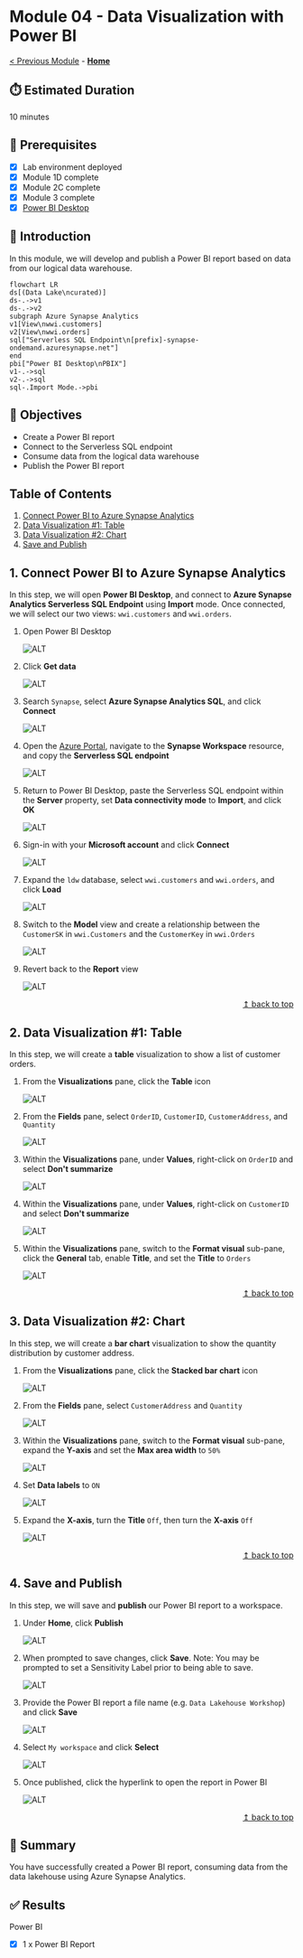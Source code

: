 # Module 04 - Data Visualization with Power BI

[< Previous Module](../modules/module03.md) - **[Home](../README.md)**

## :stopwatch: Estimated Duration

10 minutes

## :thinking: Prerequisites

- [x] Lab environment deployed
- [x] Module 1D complete
- [x] Module 2C complete
- [x] Module 3 complete
- [x] [Power BI Desktop](https://aka.ms/pbiSingleInstaller)

## :loudspeaker: Introduction

In this module, we will develop and publish a Power BI report based on data from our logical data warehouse.

```mermaid
flowchart LR
ds[(Data Lake\ncurated)]
ds-.->v1
ds-.->v2
subgraph Azure Synapse Analytics
v1[View\nwwi.customers]
v2[View\nwwi.orders]
sql["Serverless SQL Endpoint\n[prefix]-synapse-ondemand.azuresynapse.net"]
end
pbi["Power BI Desktop\nPBIX"]
v1-.->sql
v2-.->sql
sql-.Import Mode.->pbi
```

## :dart: Objectives

- Create a Power BI report
- Connect to the Serverless SQL endpoint
- Consume data from the logical data warehouse
- Publish the Power BI report

## Table of Contents

 1. [Connect Power BI to Azure Synapse Analytics](#1-Connect-Power-BI-to-Azure-Synapse-Analytics)
 2. [Data Visualization #1: Table](#2-Data-Visualization-1-Table)
 3. [Data Visualization #2: Chart](#3-Data-Visualization-2-Chart)
 4. [Save and Publish](#4-Save-and-Publish)

## 1. Connect Power BI to Azure Synapse Analytics

In this step, we will open **Power BI Desktop**, and connect to **Azure Synapse Analytics Serverless SQL Endpoint** using **Import** mode. Once connected, we will select our two views: `wwi.customers` and `wwi.orders`.

1. Open Power BI Desktop

    ![ALT](../images/module04/001.png)

2. Click **Get data**

    ![ALT](../images/module04/002.png)

3. Search `Synapse`, select **Azure Synapse Analytics SQL**, and click **Connect**

    ![ALT](../images/module04/003.png)

4. Open the [Azure Portal](https://portal.azure.com), navigate to the **Synapse Workspace** resource, and copy the **Serverless SQL endpoint**

    ![ALT](../images/module04/004.png)

5. Return to Power BI Desktop, paste the Serverless SQL endpoint within the **Server** property, set **Data connectivity mode** to **Import**, and click **OK**

    ![ALT](../images/module04/005.png)

6. Sign-in with your **Microsoft account** and click **Connect**

    ![ALT](../images/module04/006.png)

7. Expand the `ldw` database, select `wwi.customers` and `wwi.orders`, and click **Load**

    ![ALT](../images/module04/007.png)

8. Switch to the **Model** view and create a relationship between the `CustomerSK` in `wwi.Customers` and the `CustomerKey` in `wwi.Orders`

    ![ALT](../images/module04/008.png)

9. Revert back to the **Report** view

    ![ALT](../images/module04/009.png)

<div align="right"><a href="#module-04---data-visualization-with-power-bi">↥ back to top</a></div>

## 2. Data Visualization #1: Table

In this step, we will create a **table** visualization to show a list of customer orders.

1. From the **Visualizations** pane, click the **Table** icon

    ![ALT](../images/module04/010.png)

2. From the **Fields** pane, select `OrderID`, `CustomerID`, `CustomerAddress`, and `Quantity`

    ![ALT](../images/module04/011.png)

3. Within the **Visualizations** pane, under **Values**, right-click on `OrderID` and select **Don't summarize**

    ![ALT](../images/module04/012.png)

4. Within the **Visualizations** pane, under **Values**, right-click on `CustomerID` and select **Don't summarize**

    ![ALT](../images/module04/013.png)

5. Within the **Visualizations** pane, switch to the **Format visual** sub-pane, click the **General** tab, enable **Title**, and set the **Title** to `Orders`

    ![ALT](../images/module04/014.png)

<div align="right"><a href="#module-04---data-visualization-with-power-bi">↥ back to top</a></div>

## 3. Data Visualization #2: Chart

In this step, we will create a **bar chart** visualization to show the quantity distribution by customer address.

1. From the **Visualizations** pane, click the **Stacked bar chart** icon

    ![ALT](../images/module04/015.png)

2. From the **Fields** pane, select `CustomerAddress` and `Quantity`

    ![ALT](../images/module04/016.png)

3. Within the **Visualizations** pane, switch to the **Format visual** sub-pane, expand the **Y-axis** and set the **Max area width** to `50%`

    ![ALT](../images/module04/017.png)

4. Set **Data labels** to `ON`

    ![ALT](../images/module04/018.png)

5. Expand the **X-axis**, turn the **Title** `Off`, then turn the **X-axis** `Off`

    ![ALT](../images/module04/019.png)

<div align="right"><a href="#module-04---data-visualization-with-power-bi">↥ back to top</a></div>

## 4. Save and Publish

In this step, we will save and **publish** our Power BI report to a workspace.

1. Under **Home**, click **Publish**

    ![ALT](../images/module04/020.png)

2. When prompted to save changes, click **Save**. Note: You may be prompted to set a Sensitivity Label prior to being able to save.

    ![ALT](../images/module04/021.png)

3. Provide the Power BI report a file name (e.g. `Data Lakehouse Workshop`) and click **Save**

    ![ALT](../images/module04/024.png)

4. Select `My workspace` and click **Select**

    ![ALT](../images/module04/022.png)

5. Once published, click the hyperlink to open the report in Power BI

    ![ALT](../images/module04/023.png)

<div align="right"><a href="#module-04---data-visualization-with-power-bi">↥ back to top</a></div>

## :tada: Summary

You have successfully created a Power BI report, consuming data from the data lakehouse using Azure Synapse Analytics.

## :white_check_mark: Results

Power BI

- [x] 1 x Power BI Report
